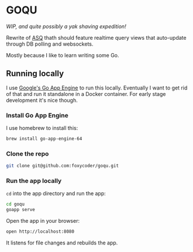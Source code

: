 # GOQU

_WIP, and quite possibly a yak shaving expedition!_

Rewrite of [ASQ](https://github.com/Springest/ASQ) thath should feature
realtime query views that auto-update through DB polling and websockets.

Mostly because I like to learn writing some Go.

## Running locally

I use [Google's Go App Engine](https://cloud.google.com/appengine/docs/go/)
to run this locally. Eventually I want to get rid of that and run it
standalone in a Docker container. For early stage development it's nice
though.

### Install Go App Engine

I use homebrew to install this:

```bash
brew install go-app-engine-64
```

### Clone the repo

```bash
git clone git@github.com:foxycoder/goqu.git
```

### Run the app locally

`cd` into the app directory and run the app:

```bash
cd goqu
goapp serve
```

Open the app in your browser:

```bash
open http://localhost:8080
```

It listens for file changes and rebuilds the app.
